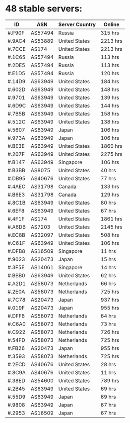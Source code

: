 # 48 stable servers:

| ID | ASN | Server Country | Online |
| ------ | ------ | ------ | ------ |
| #.F90F | AS57494 | Russia | 315 hrs |
| #.9AC4 | AS53889 | United States | 2213 hrs |
| #.7CCE | AS174 | United States | 2213 hrs |
| #.1C65 | AS57494 | Russia | 113 hrs |
| #.2DE5 | AS57494 | Russia | 113 hrs |
| #.E1D5 | AS57494 | Russia | 120 hrs |
| #.14D9 | AS63949 | United States | 184 hrs |
| #.602D | AS63949 | United States | 148 hrs |
| #.9701 | AS63949 | United States | 139 hrs |
| #.6D9C | AS63949 | United States | 144 hrs |
| #.7B5B | AS63949 | United States | 158 hrs |
| #.512C | AS63949 | United States | 138 hrs |
| #.5607 | AS63949 | Japan | 106 hrs |
| #.973A | AS63949 | Japan | 106 hrs |
| #.BE3E | AS63949 | United States | 1860 hrs |
| #.207F | AS63949 | United States | 2275 hrs |
| #.B147 | AS63949 | Singapore | 106 hrs |
| #.B3BB | AS8075 | United States | 40 hrs |
| #.DB95 | AS40676 | United States | 77 hrs |
| #.4AEC | AS31798 | Canada | 133 hrs |
| #.B6E3 | AS31798 | Canada | 129 hrs |
| #.8C1B | AS63949 | United States | 80 hrs |
| #.6EF8 | AS63949 | United States | 67 hrs |
| #.4F1F | AS174 | United States | 1861 hrs |
| #.A6DB | AS7203 | United States | 2145 hrs |
| #.EC8B | AS32097 | United States | 508 hrs |
| #.C61F | AS63949 | United States | 106 hrs |
| #.DFB8 | AS16509 | Singapore | 11 hrs |
| #.9023 | AS20473 | Japan | 15 hrs |
| #.3F5E | AS14061 | Singapore | 14 hrs |
| #.BBB0 | AS63949 | United States | 62 hrs |
| #.A2D1 | AS58073 | Netherlands | 66 hrs |
| #.2E0A | AS58073 | Netherlands | 725 hrs |
| #.7C78 | AS20473 | Japan | 937 hrs |
| #.019F | AS20473 | Japan | 955 hrs |
| #.DFF8 | AS58073 | Netherlands | 64 hrs |
| #.C6A0 | AS58073 | Netherlands | 73 hrs |
| #.C922 | AS58073 | Netherlands | 726 hrs |
| #.54FD | AS58073 | Netherlands | 725 hrs |
| #.FB26 | AS20473 | Japan | 955 hrs |
| #.3593 | AS58073 | Netherlands | 725 hrs |
| #.2ECD | AS40676 | United States | 28 hrs |
| #.8C9A | AS40676 | United States | 11 hrs |
| #.38ED | AS54600 | United States | 789 hrs |
| #.2B45 | AS63949 | United States | 69 hrs |
| #.55D9 | AS63949 | Japan | 69 hrs |
| #.9808 | AS63949 | Japan | 67 hrs |
| #.2953 | AS16509 | Japan | 67 hrs |

